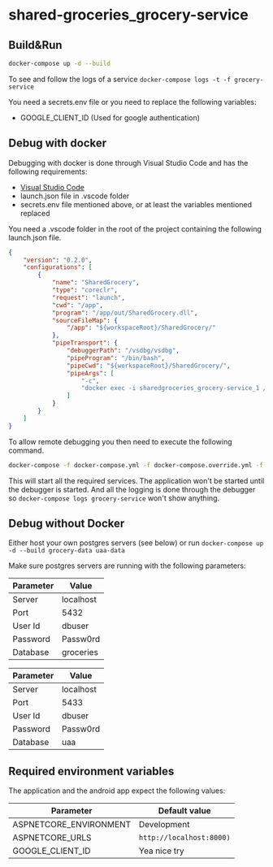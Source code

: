 # shared-groceries_grocery-service

## Build&Run

```bash
docker-compose up -d --build
```

To see and follow the logs of a service `docker-compose logs -t -f grocery-service`

You need a secrets.env file or you need to replace the following variables:

- GOOGLE_CLIENT_ID (Used for google authentication)

## Debug with docker

Debugging with docker is done through Visual Studio Code and has the following requirements:

- [Visual Studio Code](https://code.visualstudio.com/)
- launch.json file in .vscode folder
- secrets.env file mentioned above, or at least the variables mentioned replaced

You need a .vscode folder in the root of the project containing the following launch.json file.

```json
{
    "version": "0.2.0",
    "configurations": [
        {
            "name": "SharedGrocery",
            "type": "coreclr",
            "request": "launch",
            "cwd": "/app",
            "program": "/app/out/SharedGrocery.dll",
            "sourceFileMap": {
                "/app": "${workspaceRoot}/SharedGrocery/"
            },
            "pipeTransport": {
                "debuggerPath": "/vsdbg/vsdbg",
                "pipeProgram": "/bin/bash",
                "pipeCwd": "${workspaceRoot}/SharedGrocery/",
                "pipeArgs": [
                    "-c",
                    "docker exec -i sharedgroceries_grocery-service_1 /vsdbg/vsdbg --interpreter=vscode"
                ]
            }
        }
    ]
}
```

To allow remote debugging you then need to execute the following command.

```bash
docker-compose -f docker-compose.yml -f docker-compose.override.yml -f docker-compose.debug.yml up -d --build
```

This will start all the required services. The application won't be started until the debugger is started. And all the logging is done through the debugger so `docker-compose logs grocery-service` won't show anything.

## Debug without Docker

Either host your own postgres servers (see below) or run `docker-compose up -d --build grocery-data uaa-data`

Make sure postgres servers are running with the following parameters:

| Parameter | Value     |
| --------- | --------- |
| Server    | localhost |
| Port      | 5432      |
| User Id   | dbuser    |
| Password  | Passw0rd  |
| Database  | groceries |

| Parameter | Value     |
| --------- | --------- |
| Server    | localhost |
| Port      | 5433      |
| User Id   | dbuser    |
| Password  | Passw0rd  |
| Database  | uaa       |

## Required environment variables

The application and the android app expect the following values:

| Parameter              | Default value            |
| ---------------------- | ------------------------ |
| ASPNETCORE_ENVIRONMENT | Development              |
| ASPNETCORE_URLS        | `http://localhost:8000)` |
| GOOGLE_CLIENT_ID       | Yea nice try             |
